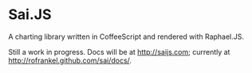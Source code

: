 Sai.JS
======

A charting library written in CoffeeScript and rendered with Raphael.JS.

Still a work in progress.  Docs will be at http://saijs.com; currently at http://rofrankel.github.com/sai/docs/.